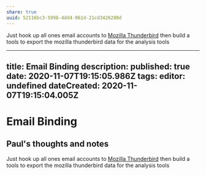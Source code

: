 ```yaml
---
share: true
uuid: 52116bc3-599b-4dd4-961d-21cd3426280d
---
```

Just hook up all ones email accounts to [Mozilla Thunderbird](https://www.thunderbird.net/en-US/) then build a tools to export the mozilla thunderbird data for the analysis tools


---
title: Email Binding
description: 
published: true
date: 2020-11-07T19:15:05.986Z
tags: 
editor: undefined
dateCreated: 2020-11-07T19:15:04.005Z
---

# Email Binding

## Paul's thoughts and notes

Just hook up all ones email accounts to [Mozilla Thunderbird](https://www.thunderbird.net/en-US/) then build a tools to export the mozilla thunderbird data for the analysis tools